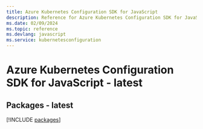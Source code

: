 ```yaml
---
title: Azure Kubernetes Configuration SDK for JavaScript
description: Reference for Azure Kubernetes Configuration SDK for JavaScript
ms.date: 02/09/2024
ms.topic: reference
ms.devlang: javascript
ms.service: kubernetesconfiguration
---
```

# Azure Kubernetes Configuration SDK for JavaScript - latest
## Packages - latest
[!INCLUDE [packages](kubernetes-configuration-index.md)]